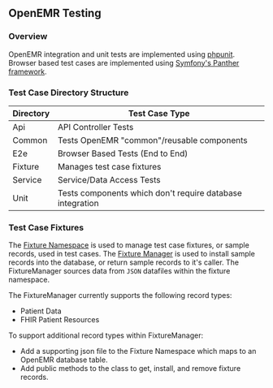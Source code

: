 ## OpenEMR Testing

### Overview

OpenEMR integration and unit tests are implemented using [phpunit](https://phpunit.de/). Browser based test cases are implemented using [Symfony's Panther framework](https://github.com/symfony/panther).

### Test Case Directory Structure

| Directory | Test Case Type |
| --------- | --------------
| Api       |  API Controller Tests |
| Common    |  Tests OpenEMR "common"/reusable components |
| E2e       |  Browser Based Tests (End to End) |
| Fixture   |  Manages test case fixtures |
| Service   |  Service/Data Access Tests |
| Unit      |  Tests components which don't require database integration |

### Test Case Fixtures

The [Fixture Namespace](./Fixture) is used to manage test case fixtures, or sample records, used in test cases. The [Fixture Manager](./Fixture/FixtureManager.php) is used to install sample records into the database, or return sample records to it's caller. The FixtureManager sources data from `JSON` datafiles within the fixture namespace.

The FixtureManager currently supports the following record types:
- Patient Data
- FHIR Patient Resources

To support additional record types within FixtureManager:
- Add a supporting json file to the Fixture Namespace which maps to an OpenEMR database table.
- Add public methods to the class to get, install, and remove fixture records.
